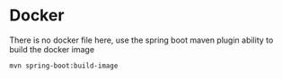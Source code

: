 # Docker

There is no docker file here, use the spring boot maven plugin ability to build the docker image

`mvn spring-boot:build-image`
